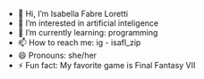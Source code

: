 - 👋 Hi, I’m Isabella Fabre Loretti
- 👀 I’m interested in artificial inteligence
- 🌱 I’m currently learning: programming
- 📫 How to reach me: ig - isafl_zip
- 😄 Pronouns: she/her
- ⚡ Fun fact: My favorite game is Final Fantasy VII
